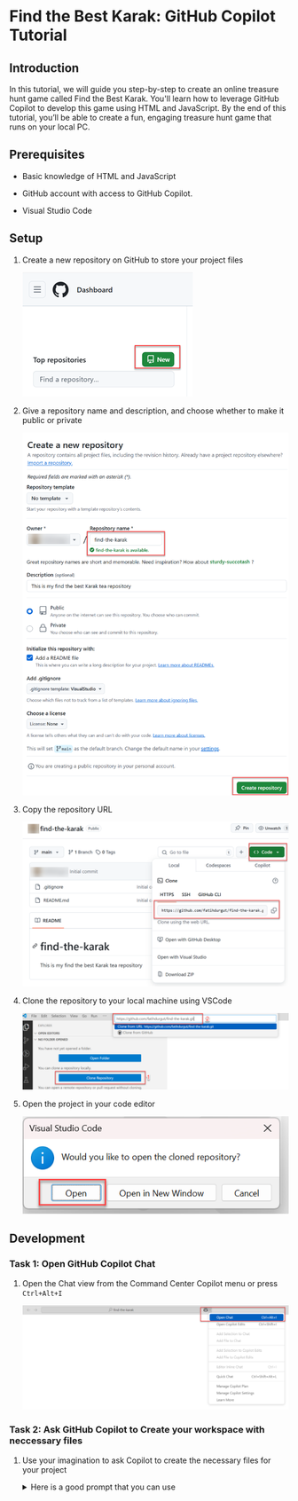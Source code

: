 # Find the Best Karak: GitHub Copilot Tutorial

## Introduction

 In this tutorial, we will guide you step-by-step to create an online treasure hunt game called Find the Best Karak. You'll learn how to leverage GitHub Copilot to develop this game using HTML and JavaScript. By the end of this tutorial, you’ll be able to create a fun, engaging treasure hunt game that runs on your local PC.

## Prerequisites

* Basic knowledge of HTML and JavaScript

* GitHub account with access to GitHub Copilot.

* Visual Studio Code

## Setup

1. Create a new repository on GitHub to store your project files

    ![Create a new repository on GitHub](./Assets/image.png)

2. Give a repository name and description, and choose whether to make it public or private

    ![Create a new repository scree](./Assets/image-1.png)

3. Copy the repository URL

    ![Copy the repository URL](./Assets/image-2.png)

4. Clone the repository to your local machine using VSCode

    ![Clone the repository in VSCode](./Assets/image-3.png)

5. Open the project in your code editor

    ![Open the project in your VSCode](./Assets/image-4.png)

## Development

### Task 1: Open GitHub Copilot Chat

 1. Open the Chat view from the Command Center Copilot menu or press ```Ctrl+Alt+I```

    ![Open Copilot chat](./Assets/image-5.png)

### Task 2: Ask GitHub Copilot to Create your workspace with neccessary files

 1. Use your imagination to ask Copilot to create the necessary files for your project

    <details>
        <summary>Here is a good prompt that you can use </summary>

        I'm creating a simple online treasure hunt game called "Find the Best Karak" using HTML and JavaScript. 
        The game will provide clues based on touristic places in Qatar, and the player will enter the name of the location to proceed.
        Please help me generate the basic HTML, JavaScript and CSS files needed for this game.
        The HTML file will include a heading, a paragraph to display clues, an input field for the player to enter the location, and a submit button. 
        The JavaScript file will contain the logic for generating clues and checking the player's input.

   </details>